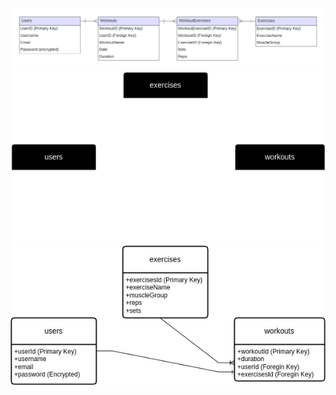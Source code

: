 ![workoutDB diagram](https://github.com/Gaute945/workoutDB/blob/main/workoutDB%20diagram.png)
![workoutDB diagram](https://github.com/Gaute945/workoutDB/blob/main/workoutDB.png)
![workoutDB diagram](https://github.com/Gaute945/workoutDB/blob/main/workoutDBV2.png)
